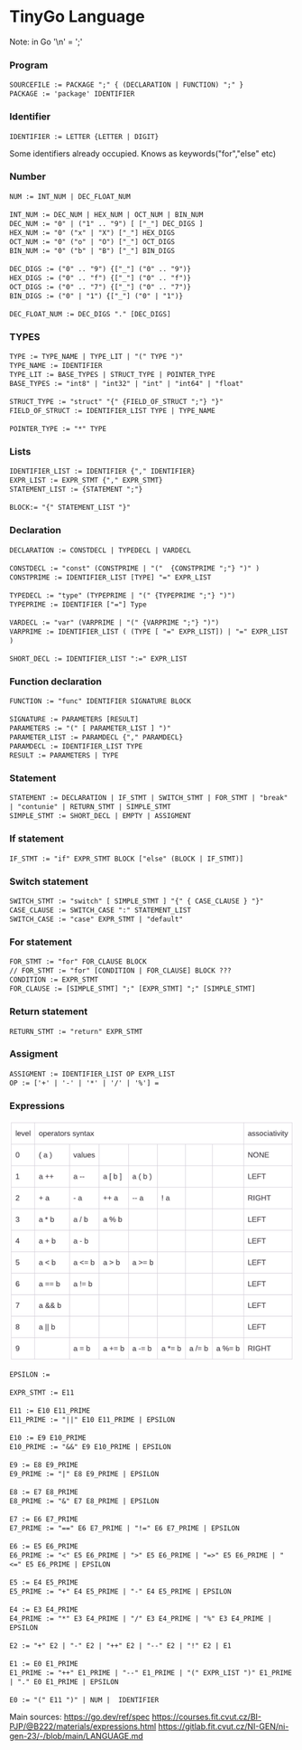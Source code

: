 # TinyGo Language

Note: in Go '\n' = ';'

### Program

    SOURCEFILE := PACKAGE ";" { (DECLARATION | FUNCTION) ";" }
    PACKAGE := 'package' IDENTIFIER

### Identifier

    IDENTIFIER := LETTER {LETTER | DIGIT}

Some identifiers already occupied. Knows as keywords("for","else" etc)

### Number

    NUM := INT_NUM | DEC_FLOAT_NUM  
    
    INT_NUM := DEC_NUM | HEX_NUM | OCT_NUM | BIN_NUM
    DEC_NUM := "0" | ("1" .. "9") [ ["_"] DEC_DIGS ]
    HEX_NUM := "0" ("x" | "X") ["_"] HEX_DIGS
    OCT_NUM := "0" ("o" | "O") ["_"] OCT_DIGS
    BIN_NUM := "0" ("b" | "B") ["_"] BIN_DIGS

    DEC_DIGS := ("0" .. "9") {["_"] ("0" .. "9")}
    HEX_DIGS := ("0" .. "f") {["_"] ("0" .. "f")}
    OCT_DIGS := ("0" .. "7") {["_"] ("0" .. "7")}
    BIN_DIGS := ("0" | "1") {["_"] ("0" | "1")}

    DEC_FLOAT_NUM := DEC_DIGS "." [DEC_DIGS] 

### TYPES

    TYPE := TYPE_NAME | TYPE_LIT | "(" TYPE ")"
    TYPE_NAME := IDENTIFIER
    TYPE_LIT := BASE_TYPES | STRUCT_TYPE | POINTER_TYPE
    BASE_TYPES := "int8" | "int32" | "int" | "int64" | "float"
    
    STRUCT_TYPE := "struct" "{" {FIELD_OF_STRUCT ";"} "}"
    FIELD_OF_STRUCT := IDENTIFIER_LIST TYPE | TYPE_NAME  

    POINTER_TYPE := "*" TYPE

### Lists

    IDENTIFIER_LIST := IDENTIFIER {"," IDENTIFIER}
    EXPR_LIST := EXPR_STMT {"," EXPR_STMT}
    STATEMENT_LIST := {STATEMENT ";"}

    BLOCK:= "{" STATEMENT_LIST "}"

### Declaration

    DECLARATION := CONSTDECL | TYPEDECL | VARDECL

    CONSTDECL := "const" (CONSTPRIME | "("  {CONSTPRIME ";"} ")" )
    CONSTPRIME := IDENTIFIER_LIST [TYPE] "=" EXPR_LIST

    TYPEDECL := "type" (TYPEPRIME | "(" {TYPEPRIME ";"} ")")
    TYPEPRIME := IDENTIFIER ["="] Type

    VARDECL := "var" (VARPRIME | "(" {VARPRIME ";"} ")")
    VARPRIME := IDENTIFIER_LIST ( (TYPE [ "=" EXPR_LIST]) | "=" EXPR_LIST )

    SHORT_DECL := IDENTIFIER_LIST ":=" EXPR_LIST

### Function declaration

    FUNCTION := "func" IDENTIFIER SIGNATURE BLOCK
    
    SIGNATURE := PARAMETERS [RESULT]
    PARAMETERS := "(" [ PARAMETER_LIST ] ")"
    PARAMETER_LIST := PARAMDECL {"," PARAMDECL}
    PARAMDECL := IDENTIFIER_LIST TYPE
    RESULT := PARAMETERS | TYPE

### Statement

    STATEMENT := DECLARATION | IF_STMT | SWITCH_STMT | FOR_STMT | "break" | "contunie" | RETURN_STMT | SIMPLE_STMT
    SIMPLE_STMT := SHORT_DECL | EMPTY | ASSIGMENT

### If statement

    IF_STMT := "if" EXPR_STMT BLOCK ["else" (BLOCK | IF_STMT)]

### Switch statement

    SWITCH_STMT := "switch" [ SIMPLE_STMT ] "{" { CASE_CLAUSE } "}"
    CASE_CLAUSE := SWITCH_CASE ":" STATEMENT_LIST
    SWITCH_CASE := "case" EXPR_STMT | "default"

### For statement

    FOR_STMT := "for" FOR_CLAUSE BLOCK
    // FOR_STMT := "for" [CONDITION | FOR_CLAUSE] BLOCK ???
    CONDITION := EXPR_STMT
    FOR_CLAUSE := [SIMPLE_STMT] ";" [EXPR_STMT] ";" [SIMPLE_STMT]

### Return statement

    RETURN_STMT := "return" EXPR_STMT

### Assigment

    ASSIGMENT := IDENTIFIER_LIST OP EXPR_LIST
    OP := ['+' | '-' | '*' | '/' | '%'] =

### Expressions

<img width="600" alt="image" src="png/img.png">    

    EPSILON :=

    EXPR_STMT := E11
    
    E11 := E10 E11_PRIME
    E11_PRIME := "||" E10 E11_PRIME | EPSILON

    E10 := E9 E10_PRIME
    E10_PRIME := "&&" E9 E10_PRIME | EPSILON

    E9 := E8 E9_PRIME
    E9_PRIME := "|" E8 E9_PRIME | EPSILON

    E8 := E7 E8_PRIME
    E8_PRIME := "&" E7 E8_PRIME | EPSILON

    E7 := E6 E7_PRIME
    E7_PRIME := "==" E6 E7_PRIME | "!=" E6 E7_PRIME | EPSILON

    E6 := E5 E6_PRIME
    E6_PRIME := "<" E5 E6_PRIME | ">" E5 E6_PRIME | "=>" E5 E6_PRIME | "<=" E5 E6_PRIME | EPSILON

    E5 := E4 E5_PRIME
    E5_PRIME := "+" E4 E5_PRIME | "-" E4 E5_PRIME | EPSILON

    E4 := E3 E4_PRIME
    E4_PRIME := "*" E3 E4_PRIME | "/" E3 E4_PRIME | "%" E3 E4_PRIME | EPSILON

    E2 := "+" E2 | "-" E2 | "++" E2 | "--" E2 | "!" E2 | E1

    E1 := E0 E1_PRIME
    E1_PRIME := "++" E1_PRIME | "--" E1_PRIME | "(" EXPR_LIST ")" E1_PRIME | "." E0 E1_PRIME | EPSILON
    
    E0 := "(" E11 ")" | NUM |  IDENTIFIER 

Main sources:
https://go.dev/ref/spec
https://courses.fit.cvut.cz/BI-PJP/@B222/materials/expressions.html
https://gitlab.fit.cvut.cz/NI-GEN/ni-gen-23/-/blob/main/LANGUAGE.md